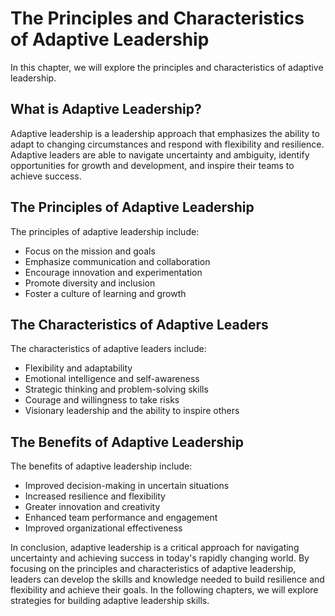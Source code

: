 # The Principles and Characteristics of Adaptive Leadership

In this chapter, we will explore the principles and characteristics of adaptive leadership.

What is Adaptive Leadership?
----------------------------

Adaptive leadership is a leadership approach that emphasizes the ability to adapt to changing circumstances and respond with flexibility and resilience. Adaptive leaders are able to navigate uncertainty and ambiguity, identify opportunities for growth and development, and inspire their teams to achieve success.

The Principles of Adaptive Leadership
-------------------------------------

The principles of adaptive leadership include:

* Focus on the mission and goals
* Emphasize communication and collaboration
* Encourage innovation and experimentation
* Promote diversity and inclusion
* Foster a culture of learning and growth

The Characteristics of Adaptive Leaders
---------------------------------------

The characteristics of adaptive leaders include:

* Flexibility and adaptability
* Emotional intelligence and self-awareness
* Strategic thinking and problem-solving skills
* Courage and willingness to take risks
* Visionary leadership and the ability to inspire others

The Benefits of Adaptive Leadership
-----------------------------------

The benefits of adaptive leadership include:

* Improved decision-making in uncertain situations
* Increased resilience and flexibility
* Greater innovation and creativity
* Enhanced team performance and engagement
* Improved organizational effectiveness

In conclusion, adaptive leadership is a critical approach for navigating uncertainty and achieving success in today's rapidly changing world. By focusing on the principles and characteristics of adaptive leadership, leaders can develop the skills and knowledge needed to build resilience and flexibility and achieve their goals. In the following chapters, we will explore strategies for building adaptive leadership skills.
